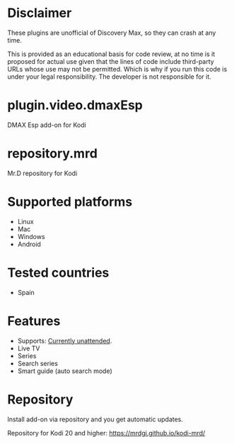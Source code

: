 # Disclaimer
These plugins are unofficial of Discovery Max, so they can crash at any time.

This is provided as an educational basis for code review, at no time is it proposed for actual use given that the lines of code include third-party URLs whose use may not be permitted.
Which is why if you run this code is under your legal responsibility.
The developer is not responsible for it.

# plugin.video.dmaxEsp
DMAX Esp add-on for Kodi

# repository.mrd
Mr.D repository for Kodi

# Supported platforms
- Linux
- Mac
- Windows
- Android

# Tested countries
- Spain

# Features
- Supports: <a href="">Currently unattended</a>.
- Live TV
- Series
- Search series
- Smart guide (auto search mode)

# Repository
Install add-on via repository and you get automatic updates.

Repository for Kodi 20 and higher: https://mrdgi.github.io/kodi-mrd/
